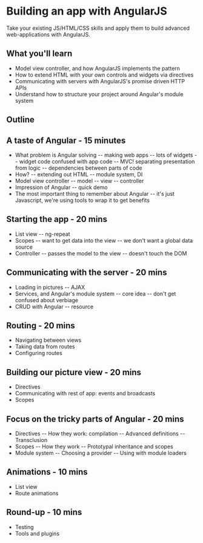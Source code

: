 # Building an app with AngularJS

Take your existing JS/HTML/CSS skills and apply them to build advanced web-applications with AngularJS.

## What you'll learn

- Model view controller, and how AngularJS implements the pattern
- How to extend HTML with your own controls and widgets via directives
- Communicating with servers with AngularJS's promise driven HTTP APIs
- Understand how to structure your project around Angular's module system

## Outline

## A taste of Angular - 15 minutes

- What problem is Angular solving
-- making web apps
-- lots of widgets
-- widget code confused with app code
-- MVC! separating presentation from logic
-- dependencies between parts of code
- How?
-- extending out HTML
-- module system, DI
- Model view controller
-- model
-- view
-- controller
- Impression of Angular
-- quick demo
- The most important thing to remember about Angular
-- it's just Javascript, we're using tools to wrap it to get benefits

## Starting the app - 20 mins

- List view
-- ng-repeat
- Scopes
-- want to get data into the view
-- we don't want a global data source
- Controller
-- passes the model to the view
-- doesn't touch the DOM

## Communicating with the server - 20 mins

- Loading in pictures
-- AJAX
- Services, and Angular's module system
-- core idea
-- don't get confused about verbiage
- CRUD with Angular
-- resource

## Routing - 20 mins

- Navigating between views
- Taking data from routes
- Configuring routes

## Building our picture view - 20 mins

- Directives
- Communicating with rest of app: events and broadcasts
- Scopes

## Focus on the tricky parts of Angular - 20 mins

- Directives
-- How they work: compilation
-- Advanced definitions
-- Transclusion
- Scopes
-- How they work
-- Prototypal inheritance and scopes
- Module system
-- Choosing a provider
-- Using with module loaders

## Animations - 10 mins

- List view
- Route animations

## Round-up - 10 mins

- Testing
- Tools and plugins
